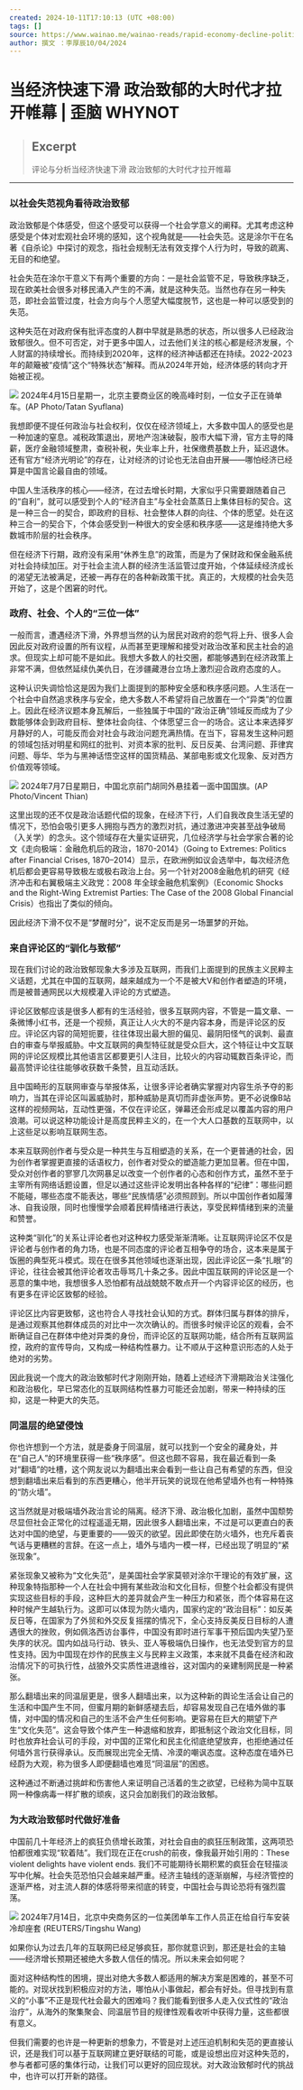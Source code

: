 ```yaml
---
created: 2024-10-11T17:10:13 (UTC +08:00)
tags: []
source: https://www.wainao.me/wainao-reads/rapid-economy-decline-political-depression-10042024
author: 撰文 ：李厚辰10/04/2024
---
```


# 当经济快速下滑 政治致郁的大时代才拉开帷幕 | 歪脑 WHYNOT

> ## Excerpt
> 评论与分析当经济快速下滑 政治致郁的大时代才拉开帷幕

---
### 以社会失范视角看待政治致郁

政治致郁是个体感受，但这个感受可以获得一个社会学意义的阐释。尤其考虑这种感受是个体对宏观社会环境的感知，这个视角就是——社会失范。这是涂尔干在名著《自杀论》中探讨的观念，指社会规制无法有效支撑个人行为时，导致的疏离、无目的和绝望。

社会失范在涂尔干意义下有两个重要的方向：一是社会监管不足，导致秩序缺乏，现在欧美社会很多对移民涌入产生的不满，就是这种失范。当然也存在另一种失范，即社会监管过度，社会方向与个人愿望大幅度脱节，这也是一种可以感受到的失范。

这种失范在对政府保有批评态度的人群中早就是熟悉的状态，所以很多人已经政治致郁很久。但不可否定，对于更多中国人，过去他们关注的核心都是经济发展，个人财富的持续增长。而持续到2020年，这样的经济神话都还在持续。2022-2023年的颠簸被“疫情”这个“特殊状态”解释。而从2024年开始，经济体感的转向才开始被正视。

![](https://stories.wainao.me/rapid-economy-decline-political-depression/assets/DRLKaRoalp/ap24106408654499-4096x2731.jpg)
2024年4月15日星期一，北京主要商业区的晚高峰时刻，一位女子正在骑单车。(AP Photo/Tatan Syuflana)

我想即便不提任何政治与社会权利，仅仅在经济领域上，大多数中国人的感受也是一种加速的窒息。减税政策退出，房地产泡沫破裂，股市大幅下滑，官方主导的降薪，医疗金融领域整肃，查税补税，失业率上升，社保缴费基数上升，延迟退休。还有官方“经济光明论”的存在，让对经济的讨论也无法自由开展——哪怕经济已经算是中国言论最自由的领域。

中国人生活秩序的核心——经济，在过去增长时期，大家似乎只需要跟随着自己的“自利”，就可以感受到个人的“经济自主”与全社会蒸蒸日上集体目标的契合。这是一种三合一的契合，即政府的目标、社会整体人群的向往、个体的愿望。处在这种三合一的契合下，个体会感受到一种很大的安全感和秩序感——这是维持绝大多数城市阶层的社会秩序。

但在经济下行期，政府没有采用“休养生息”的政策，而是为了保财政和保金融系统对社会持续加压。对于社会主流人群的经济生活监管过度开始，个体延续经济成长的渴望无法被满足，还被一再存在的各种新政策干扰。真正的，大规模的社会失范开始了，这是个困窘的时代。

### 政府、社会、个人的“三位一体”

一般而言，遭遇经济下滑，外界想当然的认为居民对政府的怨气将上升、很多人会因此反对政府设置的所有议程，从而甚至更理解和接受对政治改革和民主社会的追求。但现实上却可能不是如此。我想大多数人的社交圈，都能够遇到在经济政策上非常不满，但依然延续仇美仇日，在涉疆藏港台立场上激烈迎合政府态度的人。

这种认识失调恰恰这是因为我们上面提到的那种安全感和秩序感问题。人生活在一个社会中自然追求秩序与安全，绝大多数人不希望将自己放置在一个“异类”的位置上。因此在经济议题本身瓦解后，一些独属于中国的“政治正确”领域反而成为了少数能够体会到政府目标、整体社会向往、个体愿望三合一的场合。这让本来选择岁月静好的人，可能反而会对社会与政治问题充满热情。在当下，容易发生这种问题的领域包括对明星和网红的批判、对资本家的批判、反日反美、台湾问题、菲律宾问题、辱华、华为与黑神话悟空这样的国货精品、某部电影或文化现象、反对西方价值观等领域。

![](https://stories.wainao.me/rapid-economy-decline-political-depression/assets/ihhaTlE5y4/ap24189153907610-4096x2731.jpg)
2024年7月7日星期日，中国北京前门胡同外悬挂着一面中国国旗。(AP Photo/Vincent Thian)

这里出现的还不仅是政治话题代偿的现象，在经济下行，人们自我改良生活无望的情况下，恐怕会吸引更多人拥抱与西方的激烈对抗，通过激进冲突甚至战争破局（入关学）的念头。这个领域存在大量实证研究，几位经济学与社会学家合著的论文《走向极端：金融危机后的政治，1870-2014》（Going to Extremes: Politics after Financial Crises, 1870–2014）显示，在欧洲例如议会选举中，每次经济危机后都会更容易导致极左或极右政治上台。另一个针对2008金融危机的研究《经济冲击和右翼极端主义政党：2008 年全球金融危机案例》（Economic Shocks and the Right-Wing Extremist Parties: The Case of the 2008 Global Financial Crisis）也指出了类似的倾向。

因此经济下滑不仅不是“梦醒时分”，说不定反而是另一场噩梦的开始。

### 来自评论区的“驯化与致郁”

现在我们讨论的政治致郁现象大多涉及互联网，而我们上面提到的民族主义民粹主义话题，尤其在中国的互联网，越来越成为一个不是被大V和创作者塑造的环境，而是被普通网民以大规模灌入评论的方式塑造。

评论区致郁应该是很多人都有的生活经验，很多互联网内容，不管是一篇文章、一条微博小红书，还是一个视频，真正让人火大的不是内容本身，而是评论区的反应。评论区内容的简短扼要，往往体现出最大胆的偏见、最阴阳怪气的讽刺、最直白的审查与举报威胁。中文互联网的典型特征就是受众巨大，这个特征让中文互联网的评论区规模比其他语言区都要更引人注目，比较火的内容动辄数百条评论，而最高赞评论往往能够收获数千条赞，且互动活跃。

且中国畸形的互联网审查与举报体系，让很多评论者确实掌握对内容生杀予夺的影响力，当其在评论区叫嚣威胁时，那种威胁是真切而非虚张声势。更不必说像B站这样的视频网站，互动性更强，不仅在评论区，弹幕还会形成足以覆盖内容的用户浪潮。可以说这种功能设计是高度民粹主义的，在一个大人口基数的互联网中，以上这些足以影响互联网生态。

本来互联网创作者与受众是一种共生与互相塑造的关系，在一个更普通的社会，因为创作者掌握更直接的话语权力，创作者对受众的塑造能力更加显著。但在中国，受众对创作者的寥寥几次网暴足以改变一个创作者的心态和创作方式，虽然不至于主宰所有网络话题设置，但足以通过这些评论发明出各种各样的“纪律”：哪些问题不能碰，哪些态度不能表达，哪些“民族情感”必须照顾到。所以中国创作者如履薄冰、自我设限，同时也慢慢学会顺着民粹情绪进行表达，享受民粹情绪到来的流量和赞誉。

这种类“驯化”的关系让评论者也对这种权力感受渐渐清晰。让互联网评论区不仅是评论者与创作者的角力场，也是不同态度的评论者互相争夺的场合，这本来是属于饭圈的典型死斗模式。现在在很多其他领域也逐渐出现，因此评论区一条“扎眼”的评论，往往会被其他评论者攻击辱骂几十条之多。因此中国互联网的评论区是一个恶意的集中地，我想很多人恐怕都有战战兢兢不敢点开一个内容评论区的经历，也有更多在评论区致郁的经验。

评论区比内容更致郁，这也符合人寻找社会认知的方式。群体归属与群体的排斥，是通过观察其他群体成员的对比中一次次确认的。而很多时候评论区的观看，会不断确证自己在群体中绝对异类的身份，而评论区的互联网功能，结合所有互联网监控，政府的宣传导向，又构成一种结构性暴力。让不顺从于这种意识形态的人处于绝对的劣势。

因此我说一个庞大的政治致郁时代才刚刚开始，随着上述经济下滑期政治关注强化和政治极化，早已常态化的互联网结构性暴力可能还会加剧，带来一种持续的压抑，这是一种更大的失范。

### 同温层的绝望侵蚀

你也许想到一个方法，就是委身于同温层，就可以找到一个安全的藏身处，并在“自己人”的环境里获得一些“秩序感”。但这也颇不容易，我在最近看到一条对“翻墙”的吐槽，这个网友说以为翻墙出来会看到一些让自己有希望的东西，但没想到翻墙出来后看到的东西更糟心，他半开玩笑的说现在他希望墙外也有一种特殊的“防火墙”。

这当然就是对极端墙外政治言论的隔离。经济下滑、政治极化加剧，虽然中国颓势尽显但社会正常化的过程遥遥无期，因此很多人翻墙出来，不过是可以更直白的表达对中国的绝望，与更重要的——毁灭的欲望。因此即使在防火墙外，也充斥着丧气话与更糟糕的言辞。在这一点上，墙外与墙内一模一样，已经出现了明显的“紧张现象”。

紧张现象又被称为“文化失范”，是美国社会学家莫顿对涂尔干理论的有效扩展，这种现象特指那种一个人在社会中拥有某些政治和文化目标，但整个社会都没有提供实现这些目标的手段，这种巨大的差异就会产生一种压力和紧张，而个体容易在这种时候产生越轨行为。这即可以体现为防火墙内，国家约定的“政治目标”：如反美反日等，在国家为了外贸和外交反复摇摆的情况下，全心支持反美反日目标的人遭遇很大的挫败，例如佩洛西访台事件，中国没有即时进行军事干预后国内失望乃至失序的状况。国内如战马行动、铁头、亚人等极端仇日操作，也无法受到官方的显性支持。因为中国现在炒作的民族主义与民粹主义政策，本来就不具备在经济和政治情况下的可执行性，战狼外交实质性进退维谷，这对国内的亲建制网民是一种紧张。

那么翻墙出来的同温层更是，很多人翻墙出来，以为这种新的舆论生活会让自己的生活和中国产生不同，但蜜月期的新鲜感褪去后，却容易发现自己在墙外做的事情，对中国的情况和自己的生活不会产生任何影响。更容易在巨大的期望下产生“文化失范”。这会导致个体产生一种退缩和放弃，即抵制这个政治文化目标，同时也放弃社会认可的手段，对中国的正常化和民主化彻底绝望放弃，也拒绝通过任何墙外言行获得承认。反而展现出完全无情、冷漠的嘲讽态度。这种态度在墙外已经蔚为大观，称为很多人即便翻墙也难觅“同温层”的困惑。

这种通过不断通过挑衅和伤害他人来证明自己活着的生之欲望，已经称为简中互联网一种像病毒一样扩散的顽疾，这只会加剧我们的政治致郁。

### 为大政治致郁时代做好准备

中国前几十年经济上的疯狂负债增长政策，对社会自由的疯狂压制政策，这两项恐怕都很难实现“软着陆”。我们现在正在crush的前夜，像我最开始引用的：These violent delights have violent ends. 我们不可能期待长期积累的疯狂会在轻描淡写中化解。社会失范恐怕只会越来越严重。经济主轴线的逐渐崩解，与经济管控的逐渐严格，对主流人群的体感将带来彻底的转变，中国社会与舆论恐将有强烈震荡。

![](https://stories.wainao.me/rapid-economy-decline-political-depression/assets/Z9FKq99ZOy/2024-07-15t020249z_1833682859_rc2vu8aaq82v_rtrmadp_3_china-economy-gdp-4096x2726.jpg)
2024年7月14日，北京中央商务区的一位美团单车工作人员正在给自行车安装冷却座套 (REUTERS/Tingshu Wang)

如果你认为过去几年的互联网已经足够疯狂，那你就意识到，那还是社会的主轴——经济增长预期还被绝大多数人信任的情况。所以未来会如何呢？

面对这种结构性的困境，提出对绝大多数人都适用的解决方案是困难的，甚至不可能的。对现状找到积极应对的方法，哪怕从小事做起，都会有好处。但寻找到有意义的“小事”不正是现代社会最大的困难吗？我们能看到很多人走入仪式性的“政治治疗”，从海外的聚集聚会、同温层节目的规律性观看收听中获得力量，这些都很有意义。

但我们需要的也许是一种更新的想象力，不管是对上述压迫机制和失范的更直接认识，还是我们可以基于互联网建立更好联结的可能，或是设想出应对这种失范的，参与者都可感的集体行动，让我们可以更好的回应现状。对大政治致郁时代的挑战中，也许可以打开新的路径。
